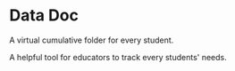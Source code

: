 # Data Doc

A virtual cumulative folder for every student.

A helpful tool for educators to track every students' needs.